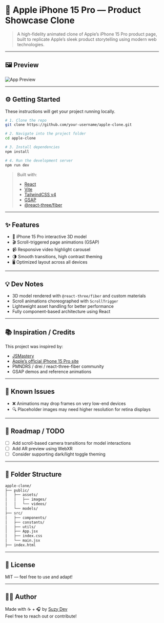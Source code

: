 # 📘 Apple iPhone 15 Pro — Product Showcase Clone

> A high-fidelity animated clone of Apple’s iPhone 15 Pro product page, built to replicate Apple’s sleek product storytelling using modern web technologies.

---

## 🖼 Preview

![App Preview](media/apple-clone-preview.gif)

---

## ⚙️ Getting Started

These instructions will get your project running locally.

```bash
# 1. Clone the repo
git clone https://github.com/your-username/apple-clone.git

# 2. Navigate into the project folder
cd apple-clone

# 3. Install dependencies
npm install

# 4. Run the development server
npm run dev
```

> Built with:  
> - [React](https://reactjs.org/)  
> - [Vite](https://vitejs.dev/)  
> - [TailwindCSS v4](https://tailwindcss.com/)  
> - [GSAP](https://greensock.com/gsap/)  
> - [@react-three/fiber](https://github.com/pmndrs/react-three-fiber)

---

## ✨ Features

- 📱 iPhone 15 Pro interactive 3D model
- 🎬 Scroll-triggered page animations (GSAP)
- 📹 Responsive video highlight carousel
- 🌗 Smooth transitions, high contrast theming
- 🖥️ Optimized layout across all devices

---

## 💡 Dev Notes

- 3D model rendered with `@react-three/fiber` and custom materials
- Scroll animations choreographed with `ScrollTrigger`
- Lightweight asset handling for better performance
- Fully component-based architecture using React

---

## 📚 Inspiration / Credits

This project was inspired by:

- [JSMastery](https://www.youtube.com/watch?v=kRQbRAJ4-Fs&t=13506s)
- [Apple’s official iPhone 15 Pro site](https://www.apple.com/iphone-15-pro/)
- PMNDRS / drei / react-three-fiber community
- GSAP demos and reference animations

---

## 🧪 Known Issues

- ❌ Animations may drop frames on very low-end devices
- 🔍 Placeholder images may need higher resolution for retina displays

---

## 🔭 Roadmap / TODO

- [ ] Add scroll-based camera transitions for model interactions
- [ ] Add AR preview using WebXR
- [ ] Consider supporting dark/light toggle theming

---

## 📂 Folder Structure

```bash
apple-clone/
├── public/
│   ├── assets/
│   │   ├── images/
│   │   └── videos/
│   └── models/
├── src/
│   ├── components/
│   ├── constants/
│   ├── utils/
│   ├── App.jsx
│   ├── index.css
│   └── main.jsx
├── index.html
```

---

## 📜 License

MIT — feel free to use and adapt!

---

## 🙋‍♀️ Author

Made with ☕ + 🎧 by [Suzy Dev](https://github.com/suzydev)  
Feel free to reach out or contribute!
